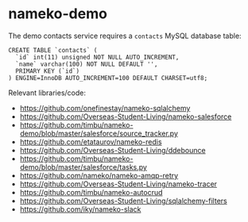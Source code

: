 # nameko-demo

The demo contacts service requires a `contacts` MySQL database table:

```
CREATE TABLE `contacts` (
  `id` int(11) unsigned NOT NULL AUTO_INCREMENT,
  `name` varchar(100) NOT NULL DEFAULT '',
  PRIMARY KEY (`id`)
) ENGINE=InnoDB AUTO_INCREMENT=100 DEFAULT CHARSET=utf8;
```

Relevant libraries/code:
-  https://github.com/onefinestay/nameko-sqlalchemy
-  https://github.com/Overseas-Student-Living/nameko-salesforce
-  https://github.com/timbu/nameko-demo/blob/master/salesforce/source_tracker.py
-  https://github.com/etataurov/nameko-redis
-  https://github.com/Overseas-Student-Living/ddebounce
-  https://github.com/timbu/nameko-demo/blob/master/salesforce/tasks.py
-  https://github.com/nameko/nameko-amqp-retry
-  https://github.com/Overseas-Student-Living/nameko-tracer
-  https://github.com/timbu/nameko-autocrud
-  https://github.com/Overseas-Student-Living/sqlalchemy-filters
-  https://github.com/iky/nameko-slack
